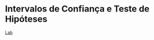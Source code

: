 # Intervalos de Confiança e Teste de Hipóteses

[Lab](https://github.com/Joao-Inacio/Statistics_for-Data_Science/tree/master/Labs/Intervalos_Confian%C3%A7a)

